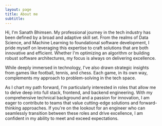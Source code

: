 ```yaml
---
layout: page
title: About me
subtitle: 
---
```


Hi, I'm Sanath Bhimsen. My professional journey in the tech industry has been defined by a broad and adaptive skill set. From the realms of Data Science, and Machine Learning to foundational software development, I pride myself on leveraging this expertise to craft solutions that are both innovative and efficient. Whether I'm optimizing an algorithm or building robust software architectures, my focus is always on delivering excellence.

While deeply immersed in technology, I've also drawn strategic insights from games like football, tennis, and chess. Each game, in its own way, complements my approach to problem-solving in the tech space.

As I chart my path forward, I'm particularly interested in roles that allow me to delve deep into full stack, frontend, and backend engineering. With my comprehensive technical background and a passion for innovation, I am eager to contribute to teams that value cutting-edge solutions and forward-thinking approaches. If you're on the lookout for an engineer who can seamlessly transition between these roles and drive excellence, I am confident in my ability to meet and exceed expectations.
